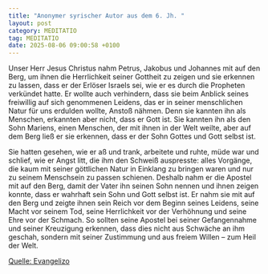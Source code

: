 ```yaml
---
title: "Anonymer syrischer Autor aus dem 6. Jh. "
layout: post
category: MEDITATIO
tag: MEDITATIO
date: 2025-08-06 09:00:58 +0100
---
```

Unser Herr Jesus Christus nahm Petrus, Jakobus und Johannes mit auf den Berg, um ihnen die Herrlichkeit seiner Gottheit zu zeigen und sie erkennen zu lassen, dass er der Erlöser Israels sei, wie er es durch die Propheten verkündet hatte. Er wollte auch verhindern, dass sie beim Anblick seines freiwillig auf sich genommenen Leidens, das er in seiner menschlichen Natur für uns erdulden wollte, Anstoß nähmen.<!--more--> Denn sie kannten ihn als Menschen, erkannten aber nicht, dass er Gott ist. Sie kannten ihn als den Sohn Mariens, einen Menschen, der mit ihnen in der Welt weilte, aber auf dem Berg ließ er sie erkennen, dass er der Sohn Gottes und Gott selbst ist.
 
Sie hatten gesehen, wie er aß und trank, arbeitete und ruhte, müde war und schlief, wie er Angst litt, die ihm den Schweiß auspresste: alles Vorgänge, die kaum mit seiner göttlichen Natur in Einklang zu bringen waren und nur zu seinem Menschsein zu passen schienen. Deshalb nahm er die Apostel mit auf den Berg, damit der Vater ihn seinen Sohn nennen und ihnen zeigen konnte, dass er wahrhaft sein Sohn und Gott selbst ist. Er nahm sie mit auf den Berg und zeigte ihnen sein Reich vor dem Beginn seines Leidens, seine Macht vor seinem Tod, seine Herrlichkeit vor der Verhöhnung und seine Ehre vor der Schmach. So sollten seine Apostel bei seiner Gefangennahme und seiner Kreuzigung erkennen, dass dies nicht aus Schwäche an ihm geschah, sondern mit seiner Zustimmung und aus freiem Willen – zum Heil der Welt.


[Quelle: Evangelizo](https://evangeliumtagfuertag.org/DE/gospel)